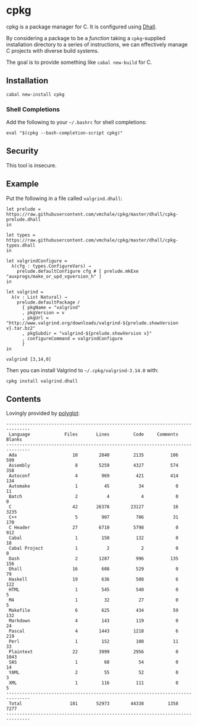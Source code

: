 # cpkg

cpkg is a package manager for C.
It is configured using
[Dhall](http://github.com/dhall-lang/dhall-haskell).

By considering a package to be a *function* taking a `cpkg`-supplied
installation directory to a series of instructions, we can effectively manage
C projects with diverse build systems.

The goal is to provide something like `cabal new-build` for C.

## Installation

```
cabal new-install cpkg
```

### Shell Completions

Add the following to your `~/.bashrc` for shell completions:

```
eval "$(cpkg --bash-completion-script cpkg)"
```

## Security

This tool is insecure.

## Example

Put the following in a file called `valgrind.dhall`:

```dhall
let prelude = https://raw.githubusercontent.com/vmchale/cpkg/master/dhall/cpkg-prelude.dhall
in

let types = https://raw.githubusercontent.com/vmchale/cpkg/master/dhall/cpkg-types.dhall
in

let valgrindConfigure =
  λ(cfg : types.ConfigureVars) →
    prelude.defaultConfigure cfg # [ prelude.mkExe "auxprogs/make_or_upd_vgversion_h" ]
in

let valgrind =
  λ(v : List Natural) →
    prelude.defaultPackage ⫽
      { pkgName = "valgrind"
      , pkgVersion = v
      , pkgUrl = "http://www.valgrind.org/downloads/valgrind-${prelude.showVersion v}.tar.bz2"
      , pkgSubdir = "valgrind-${prelude.showVersion v}"
      , configureCommand = valgrindConfigure
      }
in

valgrind [3,14,0]
```

Then you can install Valgrind to `~/.cpkg/valgrind-3.14.0` with:

```
cpkg install valgrind.dhall
```

## Contents

Lovingly provided by [polyglot](https://github.com/vmchale/polyglot):

```
-------------------------------------------------------------------------------
 Language             Files       Lines         Code     Comments       Blanks
-------------------------------------------------------------------------------
 Ada                     10        2840         2135          106          599
 Assembly                 8        5259         4327          574          358
 Autoconf                 4         969          421          414          134
 Automake                 1          45           34            0           11
 Batch                    2           4            4            0            0
 C                       42       26378        23127           16         3235
 C++                      5         907          706           31          170
 C Header                27        6710         5798            0          912
 Cabal                    1         150          132            0           18
 Cabal Project            1           2            2            0            0
 Dash                     2        1287          996          135          156
 Dhall                   16         608          529            0           79
 Haskell                 19         636          508            6          122
 HTML                     1         545          540            0            5
 M4                       1          32           27            0            5
 Makefile                 6         625          434           59          132
 Markdown                 4         143          119            0           24
 Pascal                   4        1443         1218            6          219
 Perl                     1         152          108           11           33
 Plaintext               22        3999         2956            0         1043
 SAS                      1          68           54            0           14
 YAML                     2          55           52            0            3
 XML                      1         116          111            0            5
-------------------------------------------------------------------------------
 Total                  181       52973        44338         1358         7277
-------------------------------------------------------------------------------
```
